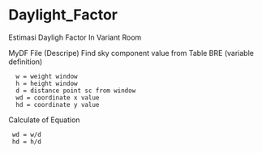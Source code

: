 # Daylight_Factor
Estimasi Dayligh Factor In Variant Room

MyDF File (Descripe)
Find sky component value from Table BRE (variable definition)

      w = weight window
      h = height window
      d = distance point sc from window
      wd = coordinate x value
      hd = coordinate y value

Calculate of Equation
     
     wd = w/d    
     hd = h/d   
